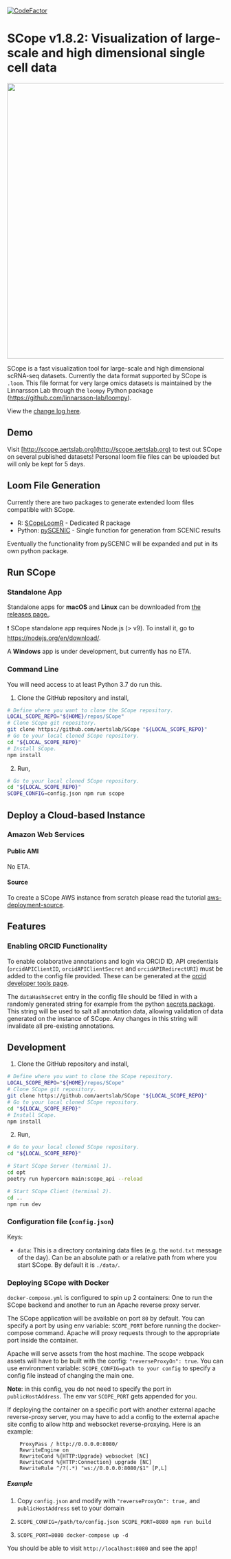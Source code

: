 [![CodeFactor](https://www.codefactor.io/repository/github/aertslab/scope/badge)](https://www.codefactor.io/repository/github/aertslab/scope)

# SCope v1.8.2: Visualization of large-scale and high dimensional single cell data

<img src="images/SCope_Logo.png" width="640">

SCope is a fast visualization tool for large-scale and high dimensional scRNA-seq datasets.
Currently the data format supported by SCope is `.loom`. This file format for very large omics datasets is maintained by the Linnarsson Lab through the `loompy` Python package (https://github.com/linnarsson-lab/loompy).

View the [change log here](CHANGELOG.md).

## Demo

Visit [http://scope.aertslab.org](http://scope.aertslab.org) to test out SCope on several published datasets! Personal loom file files can be uploaded but will only be kept for 5 days.

## Loom File Generation

Currently there are two packages to generate extended loom files compatible with SCope.

-   R: [SCopeLoomR](https://github.com/aertslab/SCopeLoomR) - Dedicated R package
-   Python: [pySCENIC](https://github.com/aertslab/pySCENIC) - Single function for generation from SCENIC results

Eventually the functionality from pySCENIC will be expanded and put in its own python package.

## Run SCope

### Standalone App

Standalone apps for **macOS** and **Linux** can be downloaded from [the releases page.](https://github.com/aertslab/SCope/releases).

:exclamation: SCope standalone app requires Node.js (> v9). To install it, go to https://nodejs.org/en/download/.

A **Windows** app is under development, but currently has no ETA.

### Command Line

You will need access to at least Python 3.7 do run this.

1. Clone the GitHub repository and install,

```bash
# Define where you want to clone the SCope repository.
LOCAL_SCOPE_REPO="${HOME}/repos/SCope"
# Clone SCope git repository.
git clone https://github.com/aertslab/SCope "${LOCAL_SCOPE_REPO}"
# Go to your local cloned SCope repository.
cd "${LOCAL_SCOPE_REPO}"
# Install SCope.
npm install
```

2. Run,

```bash
# Go to your local cloned SCope repository.
cd "${LOCAL_SCOPE_REPO}"
SCOPE_CONFIG=config.json npm run scope
```

## Deploy a Cloud-based Instance

### Amazon Web Services

#### Public AMI

No ETA.

#### Source

To create a SCope AWS instance from scratch please read the tutorial [aws-deployment-source](https://github.com/aertslab/SCope/tree/master/tutorials/aws-deployment-source).

## Features

### Enabling ORCID Functionality

To enable colaborative annotations and login via ORCID ID, API credentials (`orcidAPIClientID`, `orcidAPIClientSecret` and `orcidAPIRedirectURI`) must be added to the config file provided.
These can be generated at the [orcid developer tools page](https://orcid.org/developer-tools).

The `dataHashSecret` entry in the config file should be filled in with a randomly generated string for example from the python [secrets package](https://docs.python.org/3/library/secrets.html).
This string will be used to salt all annotation data, allowing validation of data generated on the instance of SCope. Any changes in this string will invalidate all pre-existing annotations.

## Development

1. Clone the GitHub repository and install,

```bash
# Define where you want to clone the SCope repository.
LOCAL_SCOPE_REPO="${HOME}/repos/SCope"
# Clone SCope git repository.
git clone https://github.com/aertslab/SCope "${LOCAL_SCOPE_REPO}"
# Go to your local cloned SCope repository.
cd "${LOCAL_SCOPE_REPO}"
# Install SCope.
npm install
```

2. Run,

```bash
# Go to your local cloned SCope repository.
cd "${LOCAL_SCOPE_REPO}"

# Start SCope Server (terminal 1).
cd opt
poetry run hypercorn main:scope_api --reload

# Start SCope Client (terminal 2).
cd ..
npm run dev
```

### Configuration file (`config.json`)

Keys:

-   `data`: This is a directory containing data files (e.g. the `motd.txt` message of the day).
    Can be an absolute path or a relative path from where you start SCope. By default it is
    `./data/`.


### Deploying SCope with Docker

`docker-compose.yml` is configured to spin up 2 containers: One to run the SCope backend and another to run an Apache
reverse proxy server.

The SCope application will be available on port `80` by default. You can specify a port by using env variable: `SCOPE_PORT`
before running the docker-compose command. Apache will proxy requests through to the appropriate port inside the container.

Apache will serve assets from the host machine. The scope webpack assets will have to be built with the config: `"reverseProxyOn": true`.
You can use environment variable: `SCOPE_CONFIG=path to your config` to specify a config file instead of changing the main one.

**Note**: in this config, you do not need to specify the port in `publicHostAddress`. The env var `SCOPE_PORT` gets appended for you.

If deploying the container on a specific port with another external apache reverse-proxy server, 
you may have to add a config to the external apache site config to allow http and websocket reverse-proxying.
Here is an example:

```
    ProxyPass / http://0.0.0.0:8080/
    RewriteEngine on
    RewriteCond %{HTTP:Upgrade} websocket [NC]
    RewriteCond %{HTTP:Connection} upgrade [NC]
    RewriteRule ^/?(.*) "ws://0.0.0.0:8080/$1" [P,L]
```

##### Example

1. Copy `config.json` and modify with `"reverseProxyOn": true,` and `publicHostAddress` set to your domain

1. ```SCOPE_CONFIG=/path/to/config.json SCOPE_PORT=8080 npm run build```

1. ```SCOPE_PORT=8080 docker-compose up -d```

You should be able to visit `http://localhost:8080` and see the app!



